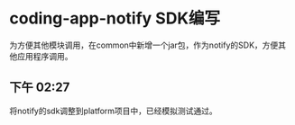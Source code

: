 # coding-app-notify SDK编写

为方便其他模块调用，在common中新增一个jar包，作为notify的SDK，方便其他应用程序调用。

## 下午 02:27
将notify的sdk调整到platform项目中，已经模拟测试通过。